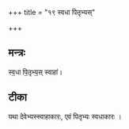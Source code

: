 +++
title = "१९ स्वधा पितृभ्यस्"

+++
## मन्त्रः

स्व॒धा पि॒तृभ्य॒स् स्वाहा॑।  

## टीका
यथा देवेभ्यस्स्वाहाकारः, एवं पितृभ्यः स्वधाकारः ।  

